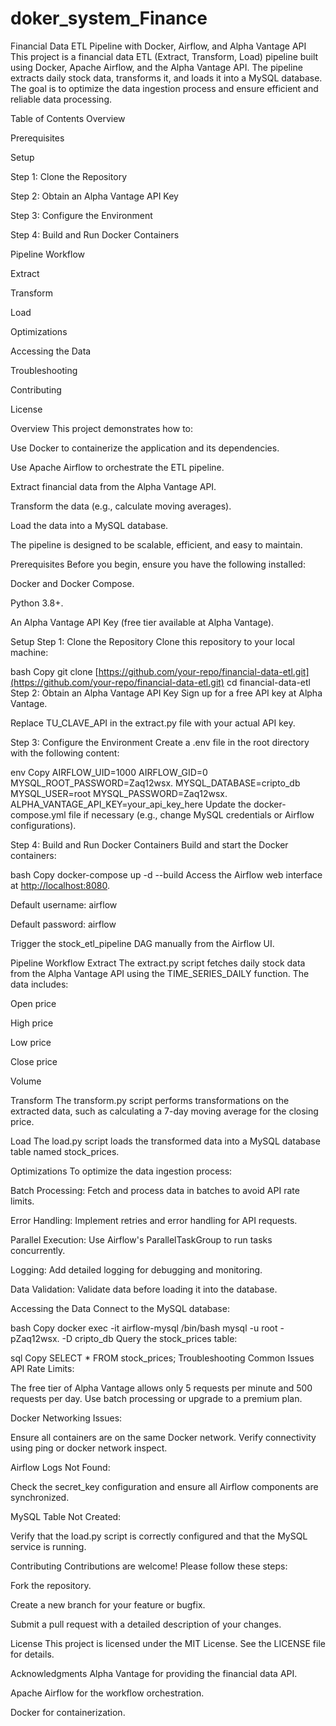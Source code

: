 # doker_system_Finance

Financial Data ETL Pipeline with Docker, Airflow, and Alpha Vantage API
This project is a financial data ETL (Extract, Transform, Load) pipeline built using Docker, Apache Airflow, and the Alpha Vantage API. The pipeline extracts daily stock data, transforms it, and loads it into a MySQL database. The goal is to optimize the data ingestion process and ensure efficient and reliable data processing.

Table of Contents
Overview

Prerequisites

Setup

Step 1: Clone the Repository

Step 2: Obtain an Alpha Vantage API Key

Step 3: Configure the Environment

Step 4: Build and Run Docker Containers

Pipeline Workflow

Extract

Transform

Load

Optimizations

Accessing the Data

Troubleshooting

Contributing

License

Overview
This project demonstrates how to:

Use Docker to containerize the application and its dependencies.

Use Apache Airflow to orchestrate the ETL pipeline.

Extract financial data from the Alpha Vantage API.

Transform the data (e.g., calculate moving averages).

Load the data into a MySQL database.

The pipeline is designed to be scalable, efficient, and easy to maintain.

Prerequisites
Before you begin, ensure you have the following installed:

Docker and Docker Compose.

Python 3.8+.

An Alpha Vantage API Key (free tier available at Alpha Vantage).

Setup
Step 1: Clone the Repository
Clone this repository to your local machine:

bash
Copy
git clone [https://github.com/your-repo/financial-data-etl.git](https://github.com/your-repo/financial-data-etl.git)
cd financial-data-etl
Step 2: Obtain an Alpha Vantage API Key
Sign up for a free API key at Alpha Vantage.

Replace TU_CLAVE_API in the extract.py file with your actual API key.

Step 3: Configure the Environment
Create a .env file in the root directory with the following content:

env
Copy
AIRFLOW_UID=1000
AIRFLOW_GID=0
MYSQL_ROOT_PASSWORD=Zaq12wsx.
MYSQL_DATABASE=cripto_db
MYSQL_USER=root
MYSQL_PASSWORD=Zaq12wsx.
ALPHA_VANTAGE_API_KEY=your_api_key_here
Update the docker-compose.yml file if necessary (e.g., change MySQL credentials or Airflow configurations).

Step 4: Build and Run Docker Containers
Build and start the Docker containers:

bash
Copy
docker-compose up -d --build
Access the Airflow web interface at [http://localhost:8080](http://localhost:8080).

Default username: airflow

Default password: airflow

Trigger the stock_etl_pipeline DAG manually from the Airflow UI.

Pipeline Workflow
Extract
The extract.py script fetches daily stock data from the Alpha Vantage API using the TIME_SERIES_DAILY function. The data includes:

Open price

High price

Low price

Close price

Volume

Transform
The transform.py script performs transformations on the extracted data, such as calculating a 7-day moving average for the closing price.

Load
The load.py script loads the transformed data into a MySQL database table named stock_prices.

Optimizations
To optimize the data ingestion process:

Batch Processing: Fetch and process data in batches to avoid API rate limits.

Error Handling: Implement retries and error handling for API requests.

Parallel Execution: Use Airflow's ParallelTaskGroup to run tasks concurrently.

Logging: Add detailed logging for debugging and monitoring.

Data Validation: Validate data before loading it into the database.

Accessing the Data
Connect to the MySQL database:

bash
Copy
docker exec -it airflow-mysql /bin/bash
mysql -u root -pZaq12wsx. -D cripto_db
Query the stock_prices table:

sql
Copy
SELECT * FROM stock_prices;
Troubleshooting
Common Issues
API Rate Limits:

The free tier of Alpha Vantage allows only 5 requests per minute and 500 requests per day. Use batch processing or upgrade to a premium plan.

Docker Networking Issues:

Ensure all containers are on the same Docker network. Verify connectivity using ping or docker network inspect.

Airflow Logs Not Found:

Check the secret_key configuration and ensure all Airflow components are synchronized.

MySQL Table Not Created:

Verify that the load.py script is correctly configured and that the MySQL service is running.

Contributing
Contributions are welcome! Please follow these steps:

Fork the repository.

Create a new branch for your feature or bugfix.

Submit a pull request with a detailed description of your changes.

License
This project is licensed under the MIT License. See the LICENSE file for details.

Acknowledgments
Alpha Vantage for providing the financial data API.

Apache Airflow for the workflow orchestration.

Docker for containerization.
